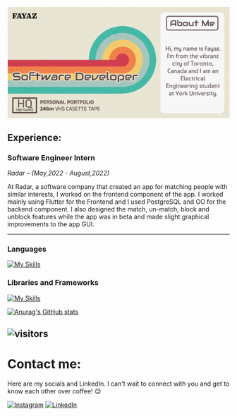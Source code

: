 <p align="center">
  <img src="https://github.com/fayaz-rafin/fayaz-rafin/blob/main/Group%203.png" alt="Sublime's custom image"/>
</p>

## Experience:
### Software Engineer Intern
*Radar – (May,2022 - August,2022)*

At Radar, a software company that created an app for matching people with similar interests, I worked on the frontend component of the app. I worked mainly using Flutter for the Frontend and I used PostgreSQL and GO for the backend component. I also designed the match, un-match, block and unblock features while the app was in beta and made slight graphical improvements to the app GUI.

---
### Languages
[![My Skills](https://skillicons.dev/icons?i=python,c,cpp,java,js,ts,flutter)]()

### Libraries and Frameworks
[![My Skills](https://skillicons.dev/icons?i=flask,nextjs,tailwind,mongodb,express,react,nodejs,npm,pnpm,postgres,docker,aws,postman,unity,godot)]()

[![Anurag's GitHub stats](https://github-readme-stats.vercel.app/api?username=fayaz-rafin)](https://github.com/anuraghazra/github-readme-stats)

![visitors](https://visitor-badge.laobi.icu/badge?page_id=fayaz-rafin.fayaz-rafin)
---
# Contact me:
Here are my socials and LinkedIn. I can't wait to connect with you and get to know each other over coffee! 😊 

[![Instagram](https://skillicons.dev/icons?i=instagram)](https://www.instagram.com/fintastic.jpg/)
[![LinkedIn](https://skillicons.dev/icons?i=linkedin)](https://www.linkedin.com/in/fayazrafin/)

